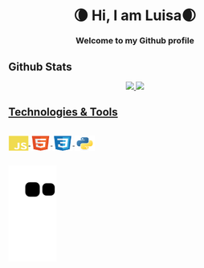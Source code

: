 <h1 align="center">🌘 Hi, I am Luisa🌒</h1>
<h3 align="center">Welcome to my Github profile</h3>


## Github Stats
<div align="center">
  <a href="https://github.com/luhvilares">
  <img height="150em" src="https://github-readme-stats.vercel.app/api?username=luhvilares&show_icons=true&theme=aura_dark&include_all_commits=true&count_private=true"/>
  <img height="150em" src="https://github-readme-stats.vercel.app/api/top-langs/?username=luhvilares&layout=compact&langs_count=7&theme=aura_dark"/>
</div>
  
  ## Technologies & Tools
  <div style="display: inline_block"><br>
  <img align="center" alt="Js" height="30" width="40" src="https://raw.githubusercontent.com/devicons/devicon/master/icons/javascript/javascript-plain.svg">
  <img align="center" alt="HTML" height="30" width="40" src="https://raw.githubusercontent.com/devicons/devicon/master/icons/html5/html5-original.svg">
  <img align="center" alt="CSS" height="30" width="40" src="https://raw.githubusercontent.com/devicons/devicon/master/icons/css3/css3-original.svg">
  <img align="center" alt="Python" height="30" width="40" src="https://raw.githubusercontent.com/devicons/devicon/master/icons/python/python-original.svg">
  
  ##
  
  
 ![Snake animation](https://github.com/luhvilares/luhgavlak/blob/output/github-contribution-grid-snake.svg)


